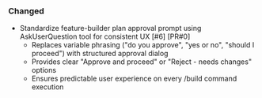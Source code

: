 ### Changed
- Standardize feature-builder plan approval prompt using AskUserQuestion tool for consistent UX [#6] [PR#0]
  - Replaces variable phrasing ("do you approve", "yes or no", "should I proceed") with structured approval dialog
  - Provides clear "Approve and proceed" or "Reject - needs changes" options
  - Ensures predictable user experience on every /build command execution
